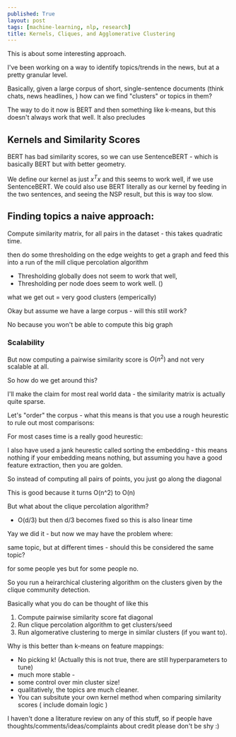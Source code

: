 ```yaml
---
published: True
layout: post
tags: [machine-learning, nlp, research]
title: Kernels, Cliques, and Agglomerative Clustering
---
```


This is about some interesting approach.

<!--more-->

I've been working on a way to identify topics/trends in the news, but at a pretty granular level. 

Basically, given a large corpus of short, single-sentence documents (think chats, news headlines, ) how can we find "clusters" or topics in them?

The way to do it now is BERT and then something like k-means, but this doesn't always work that well. It also precludes 

## Kernels and Similarity Scores

BERT has bad similarity scores, so we can use SentenceBERT - which is basically BERT but with better geometry. 

We define our kernel as just $x^Tx$ and this seems to work well, if we use SentenceBERT. We could also use BERT literally as our kernel by feeding in the two sentences, and seeing the NSP result, but this is way too slow. 

## Finding topics a naive approach:

Compute similarity matrix, for all pairs in the dataset - this takes quadratic time. 

then do some thresholding on the edge weights to get a graph and feed this into a run of the mill clique percolation algorithm

- Thresholding globally does not seem to work that well, 
- Thresholding per node does seem to work well.  ()

what we get out = very good clusters (emperically)

Okay but assume we have a large corpus - will this still work?

No because you won't be able to compute this big graph

### Scalability

But now computing a pairwise similarity score is $O(n^2)$ and not very scalable at all. 

So how do we get around this?

I'll make the claim for most real world data - the similarity matrix is actually quite sparse. 

Let's "order" the corpus - what this means is that you use a rough heurestic to rule out most comparisons:

For most cases time is a really good heurestic:

I also have used a jank heurestic called sorting the embedding - this means nothing if your embedding means nothing, but assuming you have a good feature extraction, then you are golden. 

So instead of computing all pairs of points, you just go along the diagonal

This is good because it turns O(n^2) to O(n) 

But what about the clique percolation algorithm?

- O(d/3) but then d/3 becomes fixed so this is also linear time

Yay we did it - but now we may have the problem where:

same topic, but at different times - should this be considered the same topic? 

for some people yes but for some people no. 

So you run a heirarchical clustering algorithm on the clusters given by the clique community detection.

Basically what you do can be thought of like this

1. Compute pairwise similarity score fat diagonal
2. Run clique percolation algorithm to get clusters/seed
3. Run algomerative clustering to merge in similar clusters (if you want to).


Why is this better than k-means on feature mappings: 
- No picking k! (Actually this is not true, there are still hyperparameters to tune)
- much more stable - 
- some control over min cluster size!
- qualitatively, the topics are much cleaner. 
- You can subsitute your own kernel method when comparing similarity scores ( include domain logic )

I haven't done a literature review on any of this stuff, so if people have thoughts/comments/ideas/complaints about credit please don't be shy :) 

